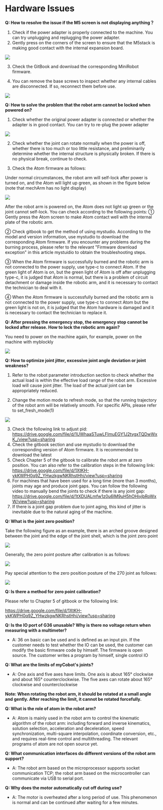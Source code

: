 # Hardware Issues

**Q: How to resolve the issue if the M5 screen is not displaying anything？**

1. Check if the power adapter is properly connected to the machine. You can try unplugging and replugging the power adapter.
2. Gently press on the corners of the screen to ensure that the M5stack is making good contact with the internal expansion board.


![](../../resource/4-SupportAndService/9.Troubleshooting/9.images/hardware_1.png)

3. Check the GitBook and download the corresponding MiniRobot firmware.

4. You can remove the base screws to inspect whether any internal cables are disconnected. If so, reconnect them before use.

![](../../resource/4-SupportAndService/9.Troubleshooting/9.images/hardware_2.png)

**Q: How to solve the problem that the robot arm cannot be locked when powered on?**

1. Check whether the original power adapter is connected or whether the adapter is in good contact. You can try to re-plug the power adapter

![](../../resource/4-SupportAndService/9.Troubleshooting/9.images/hardware_3.png)

2. Check whether the joint can rotate normally when the power is off, whether there is too much or too little resistance, and preliminarily determine whether the internal structure is physically broken. If there is no physical break, continue to check.

3. Check the Atom firmware as follows:

Under normal circumstances, the robot arm will self-lock after power is turned on, and the Atom will light up green, as shown in the figure below (note that mechArm has no light display)

![](../../resource/4-SupportAndService/9.Troubleshooting/9.images/hardware_4.png)

After the robot arm is powered on, the Atom does not light up green or the joint cannot self-lock. You can check according to the following points:
① Gently press the Atom screen to make Atom contact well with the internal plate of the robotic arm.

② Check gitbook to get the method of using mystudio. According to the model and version information, use mystudio to download the corresponding Atom firmware. If you encounter any problems during the burning process, please refer to the relevant "Firmware download exception" in this article mystuidio to obtain the troubleshooting steps.

③ When the Atom firmware is successfully burned and the robotic arm is not connected to the power supply, use type-c to connect Atom. If the green light of Atom is on, but the green light of Atom is off after unplugging type-c, it is judged that Atom is normal, but there is a problem of circuit detachment or damage inside the robotic arm, and it is necessary to contact the technician to deal with it.

④ When the Atom firmware is successfully burned and the robotic arm is not connected to the power supply, use type-c to connect Atom but the green light is not on, it is judged that the Atom hardware is damaged and it is necessary to contact the technician to replace it.

**Q: After pressing the emergency stop, the emergency stop cannot be locked after release. How to lock the robotic arm again?**

You need to power on the machine again, for example, power on the machine with myblockly

![](../../resource/4-SupportAndService/9.Troubleshooting/9.images/hardware_5.png)

**Q: How to optimize joint jitter, excessive joint angle deviation or joint weakness?**

1. Refer to the robot parameter introduction section to check whether the actual load is within the effective load range of the robot arm. Excessive load will cause joint jitter. The load of the actual joint can be appropriately reduced.

2. Change the motion mode to refresh mode, so that the running trajectory of the robot arm will be relatively smooth. For specific APIs, please refer to
set_fresh_mode(1)

![](../../resource/4-SupportAndService/9.Troubleshooting/9.images/hardware_6-0.png)

3. Check the following link to adjust pid: https://drive.google.com/file/d/1UWhaaSTuwLFImuEGY1J2tvgxTQDwWxK_/view?usp=sharing
4. Check the gitbook section and use mystudio to download the corresponding version of Atom firmware. It is recommended to download the latest
5. Check Chapter 5 of the gitbook to calibrate the robot arm at zero position. You can also refer to the calibration steps in the following link: https://drive.google.com/file/d/1XtKH-ykKWPH0q9Z_YHwzkgwNKRhstHhi/view?usp=sharing
6. For machines that have been used for a long time (more than 3 months), joints may age and produce joint gaps. You can follow the following video to manually bend the joints to check if there is any joint gap: https://drive.google.com/file/d/1tXDUALmfw1z0u6lM9uH5hOHivjbRoWxW/view?usp=sharing
7. If there is a joint gap problem due to joint aging, this kind of jitter is inevitable due to the natural aging of the machine.

**Q: What is the joint zero position?**

Take the following figure as an example, there is an arched groove designed between the joint and the edge of the joint shell, which is the joint zero point

![](../../resource/4-SupportAndService/9.Troubleshooting/9.images/hardware_6.png)

Generally, the zero point posture after calibration is as follows:

![](../../resource/4-SupportAndService/9.Troubleshooting/9.images/hardware_7.png)

Pay special attention to the zero position posture of the 270 joint as follows:

![](../../resource/4-SupportAndService/9.Troubleshooting/9.images/hardware_8.png)

**Q: Is there a method for zero point calibration?**

Please refer to Chapter 5 of gitbook or the following link:

https://drive.google.com/file/d/1XtKH-ykKWPH0q9Z_YHwzkgwNKRhstHhi/view?usp=sharing

**Q: Is the IO port of G36 unusable? Why is there no voltage return when measuring with a multimeter?**

- A: 36 on basic can be used and is defined as an input pin. If the customer needs to test whether the IO can be used, the customer can modify the basic firmware code by himself. The firmware is open source. The customer writes a program by himself, single control IO

**Q: What are the limits of myCobot's joints?**

- A: One axis and five axes have limits. One axis is about 165° clockwise and about 165° counterclockwise. The five axes can rotate about 165° clockwise and counterclockwise

**Note: When rotating the robot arm, it should be rotated at a small angle and gently. After reaching the limit, it cannot be rotated forcefully.**


**Q: What is the role of atom in the robot arm?**

- A: Atom is mainly used in the robot arm to control the kinematic algorithm of the robot arm: including forward and inverse kinematics, solution selection, acceleration and deceleration, speed synchronization, multi-square interpolation, coordinate conversion, etc., and requires real-time control and multithreading. The relevant programs of atom are not open source yet.

**Q: What communication interfaces do different versions of the robot arm support?**

- A: The robot arm based on the microprocessor supports socket communication TCP; the robot arm based on the microcontroller can communicate via USB to serial port.

**Q: Why does the motor automatically cut off during use?**

- A: The motor is overheated after a long period of use. This phenomenon is normal and can be continued after waiting for a few minutes.

